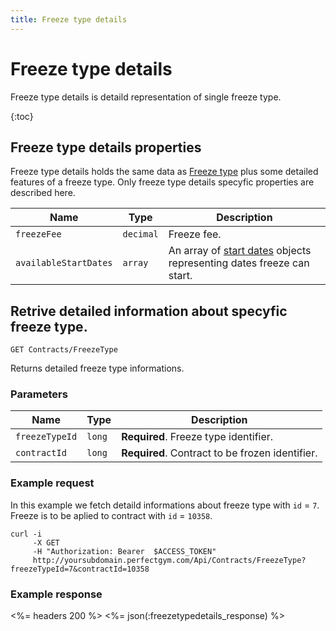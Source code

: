```yaml
---
title: Freeze type details
---
```


# Freeze type details

Freeze type details is detaild representation of single freeze type. 

{:toc}


## <a name="properties"></a>Freeze type details properties

Freeze type details holds the same data as [Freeze type][FreezeType] plus some detailed features of a freeze type.
Only freeze type details specyfic properties are described here.


Name    		    	| Type    			| Description
------------------------|-------------------|----------------------
`freezeFee`				|`decimal`			| Freeze fee.
`availableStartDates`	|`array`			| An array of [start dates][FreezeStartDate] objects representing dates freeze can start.



## Retrive detailed information about specyfic freeze type.

    GET Contracts/FreezeType

Returns detailed freeze type informations.


### Parameters

Name            | Type       | Description
----------------|------------|------------------------
`freezeTypeId`  |`long`      | **Required**. Freeze type identifier.
`contractId`    |`long`      | **Required**. Contract to be frozen identifier.



### Example request

In this example we fetch detaild informations about freeze type with `id` = `7`. Freeze is to be aplied to contract with `id` = `10358`.

``` command-line
curl -i 
     -X GET 
     -H "Authorization: Bearer  $ACCESS_TOKEN"  
     http://yoursubdomain.perfectgym.com/Api/Contracts/FreezeType?freezeTypeId=7&contractId=10358    	
```


### Example response

<%= headers 200 %>
<%= json(:freezetypedetails_response) %>



[FreezeType]: /Api/contracts/freezetypes#properties
[FreezeStartDate]: /appendix/datatypes/freezestartdate

